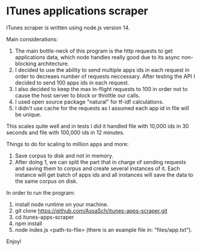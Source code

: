 # ITunes applications scraper

ITunes scraper is written using node.js version 14.

Main considerations:
1. The main bottle-neck of this program is the http requests to get applications data, which node handles really good due to its async non-blocking architecture.
2. I decided to use the ability to send multiple apps ids in each request in order to decreaes number of requests neccessary. After testing the API I decided to send 100 apps ids in each request.
3. I also decided to keep the max in-flight requests to 100 in order not to cause the host server to block or throttle our calls.
4. I used open source package "natural" for tf-idf calculations.
5. I didn't use cache for the requests as I assumed each app id in file will be unique.

This scales quite well and in tests I did it handled file with 10,000 ids in 30 seconds and file with 100,000 ids in 12 minutes.

Things to do for scaling to million apps and more:
1. Save corpus to disk and not in memory.
2. After doing 1, we can split the part that in charge of sending requests and saving them to corpus and create several instances of it.
   Each instance will get batch of apps ids and all instances will save the data to the same corpus on disk.


In order to run the program:
1. install node runtime on your machine.
1. git clone https://github.com/AssaSch/itunes-apps-scraper.git
2. cd itunes-apps-scraper
3. npm install
4. node index.js \<path-to-file\> (there is an example file in: "files/app.txt").

Enjoy!
